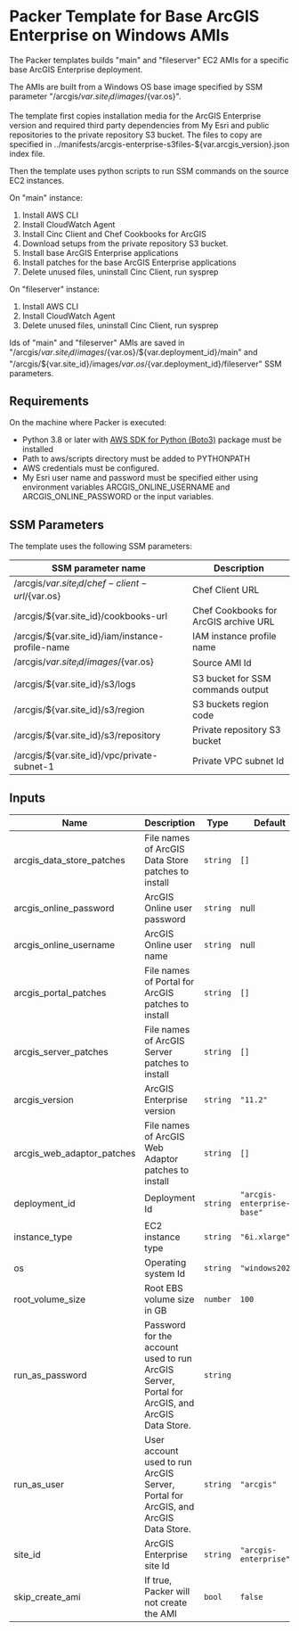 # Packer Template for Base ArcGIS Enterprise on Windows AMIs

The Packer templates builds "main" and "fileserver" EC2 AMIs for a specific base ArcGIS Enterprise deployment.

The AMIs are built from a Windows OS base image specified by SSM parameter "/arcgis/${var.site_id}/images/${var.os}".

The template first copies installation media for the ArcGIS Enterprise version and required third party dependencies from My Esri and public repositories to the private repository S3 bucket. The files to copy are specified in ../manifests/arcgis-enterprise-s3files-${var.arcgis_version}.json index file.

Then the template uses python scripts to run SSM commands on the source EC2 instances.

On "main" instance:

1. Install AWS CLI
2. Install CloudWatch Agent
3. Install Cinc Client and Chef Cookbooks for ArcGIS
4. Download setups from the private repository S3 bucket.
5. Install base ArcGIS Enterprise applications
6. Install patches for the base ArcGIS Enterprise applications
7. Delete unused files, uninstall Cinc Client, run sysprep

On "fileserver" instance:

1. Install AWS CLI
2. Install CloudWatch Agent
3. Delete unused files, uninstall Cinc Client, run sysprep

Ids of "main" and "fileserver" AMIs are saved in "/arcgis/${var.site_id}/images/${var.os}/${var.deployment_id}/main" and "/arcgis/${var.site_id}/images/${var.os}/${var.deployment_id}/fileserver" SSM parameters.

## Requirements

On the machine where Packer is executed:

* Python 3.8 or later with [AWS SDK for Python (Boto3)](https://aws.amazon.com/sdk-for-python/) package must be installed
* Path to aws/scripts directory must be added to PYTHONPATH
* AWS credentials must be configured.
* My Esri user name and password must be specified either using environment variables ARCGIS_ONLINE_USERNAME and ARCGIS_ONLINE_PASSWORD or the input variables.

## SSM Parameters

The template uses the following SSM parameters:

| SSM parameter name | Description |
|--------------------|-------------|
| /arcgis/${var.site_id}/chef-client-url/${var.os} | Chef Client URL |
| /arcgis/${var.site_id}/cookbooks-url | Chef Cookbooks for ArcGIS archive URL |
| /arcgis/${var.site_id}/iam/instance-profile-name | IAM instance profile name|
| /arcgis/${var.site_id}/images/${var.os} | Source AMI Id|
| /arcgis/${var.site_id}/s3/logs | S3 bucket for SSM commands output |
| /arcgis/${var.site_id}/s3/region | S3 buckets region code |
| /arcgis/${var.site_id}/s3/repository | Private repository S3 bucket |
| /arcgis/${var.site_id}/vpc/private-subnet-1 | Private VPC subnet Id|

## Inputs

| Name | Description | Type | Default | Required |
|------|-------------|------|---------|:--------:|
| arcgis_data_store_patches |File names of ArcGIS Data Store patches to install | `string` | `[]` | no |
| arcgis_online_password | ArcGIS Online user password | `string` | null | no |
| arcgis_online_username | ArcGIS Online user name | `string` | null | no |
| arcgis_portal_patches | File names of Portal for ArcGIS patches to install | `string` | `[]` | no |
| arcgis_server_patches | File names of ArcGIS Server patches to install | `string` | `[]` | no |
| arcgis_version | ArcGIS Enterprise version | `string` | `"11.2"` | no |
| arcgis_web_adaptor_patches | File names of ArcGIS Web Adaptor patches to install | `string` | `[]` | no |
| deployment_id | Deployment Id | `string` | `"arcgis-enterprise-base"` | no |
| instance_type | EC2 instance type | `string` | `"6i.xlarge"` | no |
| os | Operating system Id | `string` | `"windows2022"` | no |
| root_volume_size | Root EBS volume size in GB | `number` | `100` | no |
| run_as_password | Password for the account used to run ArcGIS Server, Portal for ArcGIS, and ArcGIS Data Store. | `string` | | yes |
| run_as_user | User account used to run ArcGIS Server, Portal for ArcGIS, and ArcGIS Data Store. | `string` | `"arcgis"` | no |
| site_id | ArcGIS Enterprise site Id | `string` | `"arcgis-enterprise"` | no |
| skip_create_ami | If true, Packer will not create the AMI | `bool` | `false` | no |
